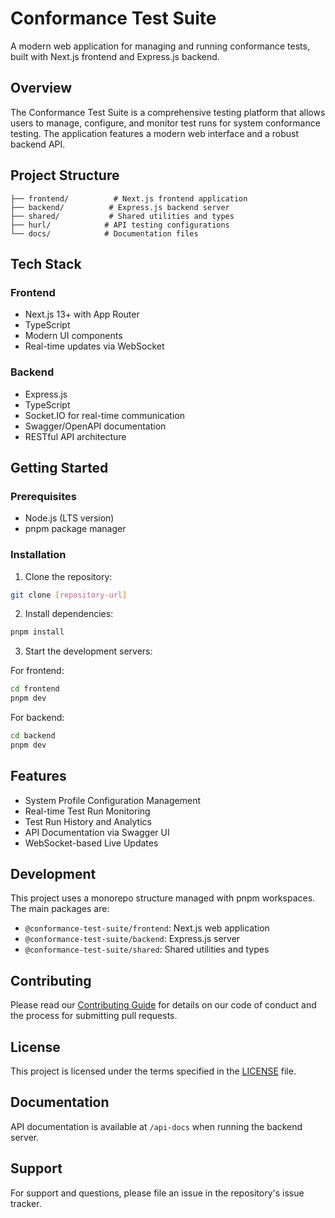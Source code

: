 # Conformance Test Suite

A modern web application for managing and running conformance tests, built with Next.js frontend and Express.js backend.

## Overview

The Conformance Test Suite is a comprehensive testing platform that allows users to manage, configure, and monitor test runs for system conformance testing. The application features a modern web interface and a robust backend API.

## Project Structure

```
├── frontend/          # Next.js frontend application
├── backend/          # Express.js backend server
├── shared/           # Shared utilities and types
├── hurl/            # API testing configurations
└── docs/            # Documentation files
```

## Tech Stack

### Frontend
- Next.js 13+ with App Router
- TypeScript
- Modern UI components
- Real-time updates via WebSocket

### Backend
- Express.js
- TypeScript
- Socket.IO for real-time communication
- Swagger/OpenAPI documentation
- RESTful API architecture

## Getting Started

### Prerequisites
- Node.js (LTS version)
- pnpm package manager

### Installation

1. Clone the repository:
```bash
git clone [repository-url]
```

2. Install dependencies:
```bash
pnpm install
```

3. Start the development servers:

For frontend:
```bash
cd frontend
pnpm dev
```

For backend:
```bash
cd backend
pnpm dev
```

## Features

- System Profile Configuration Management
- Real-time Test Run Monitoring
- Test Run History and Analytics
- API Documentation via Swagger UI
- WebSocket-based Live Updates

## Development

This project uses a monorepo structure managed with pnpm workspaces. The main packages are:

- `@conformance-test-suite/frontend`: Next.js web application
- `@conformance-test-suite/backend`: Express.js server
- `@conformance-test-suite/shared`: Shared utilities and types

## Contributing

Please read our [Contributing Guide](CONTRIBUTING) for details on our code of conduct and the process for submitting pull requests.

## License

This project is licensed under the terms specified in the [LICENSE](LICENSE) file.

## Documentation

API documentation is available at `/api-docs` when running the backend server.

## Support

For support and questions, please file an issue in the repository's issue tracker.
